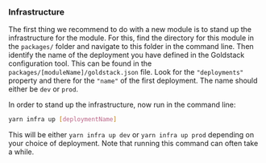 ### Infrastructure

The first thing we recommend to do with a new module is to stand up the infrastructure for the module. For this, find the directory for this module in the `packages/` folder and navigate to this folder in the command line. Then identify the name of the deployment you have defined in the Goldstack configuration tool. This can be found in the `packages/[moduleName]/goldstack.json` file. Look for the `"deployments"` property and there for the `"name"` of the first deployment. The name should either be `dev` or `prod`.

In order to stand up the infrastructure, now run in the command line:

```bash
yarn infra up [deploymentName]
```

This will be either `yarn infra up dev` or `yarn infra up prod` depending on your choice of deployment. Note that running this command can often take a while.
